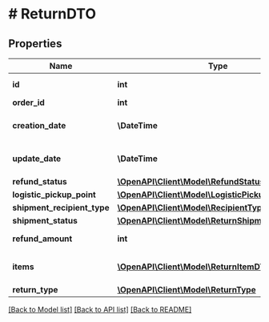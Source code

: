 # # ReturnDTO

## Properties

Name | Type | Description | Notes
------------ | ------------- | ------------- | -------------
**id** | **int** | Идентификатор возврата. | [optional]
**order_id** | **int** | Номер заказа. | [optional]
**creation_date** | **\DateTime** | Дата создания возврата клиентом. | [optional]
**update_date** | **\DateTime** | Дата обновления заказа. | [optional]
**refund_status** | [**\OpenAPI\Client\Model\RefundStatusType**](RefundStatusType.md) |  | [optional]
**logistic_pickup_point** | [**\OpenAPI\Client\Model\LogisticPickupPointDTO**](LogisticPickupPointDTO.md) |  | [optional]
**shipment_recipient_type** | [**\OpenAPI\Client\Model\RecipientType**](RecipientType.md) |  | [optional]
**shipment_status** | [**\OpenAPI\Client\Model\ReturnShipmentStatusType**](ReturnShipmentStatusType.md) |  | [optional]
**refund_amount** | **int** | Сумма возврата. | [optional]
**items** | [**\OpenAPI\Client\Model\ReturnItemDTO[]**](ReturnItemDTO.md) | Список товаров в возврате. | [optional]
**return_type** | [**\OpenAPI\Client\Model\ReturnType**](ReturnType.md) |  | [optional]

[[Back to Model list]](../../README.md#models) [[Back to API list]](../../README.md#endpoints) [[Back to README]](../../README.md)
